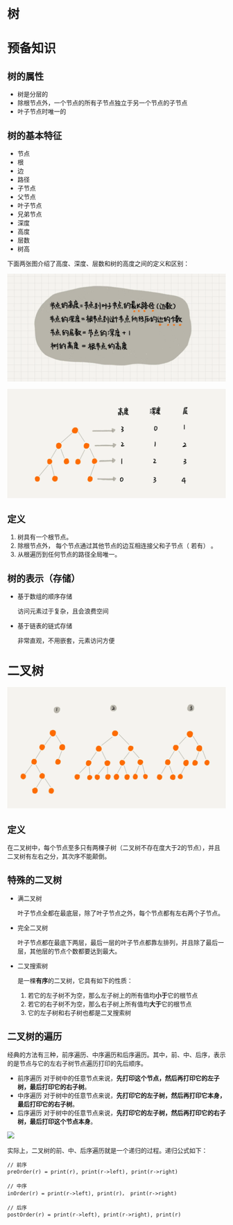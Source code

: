 # 树

# 预备知识

## 树的属性

- 树是分层的
- 除根节点外，一个节点的所有子节点独立于另一个节点的子节点
- 叶子节点时唯一的

## 树的基本特征

- 节点
- 根
- 边
- 路径
- 子节点
- 父节点
- 叶子节点
- 兄弟节点
- 深度
- 高度
- 层数
- 树高

下面两张图介绍了高度、深度、层数和树的高度之间的定义和区别：

![](../../笔记图片/26-数据结构与算法/树.webp)

![](../../笔记图片/26-数据结构与算法/3.webp)

## 定义

1. 树具有一个根节点。
2. 除根节点外， 每个节点通过其他节点的边互相连接父和子节点（ 若有） 。
3. 从根遍历到任何节点的路径全局唯一。

## 树的表示（存储）

- 基于数组的顺序存储
  
    访问元素过于复杂，且会浪费空间
    
- 基于链表的链式存储
  
    非常直观，不用嵌套，元素访问方便


# 二叉树

![](../../笔记图片/26-数据结构与算法/二叉树.webp)

## 定义

在二叉树中，每个节点至多只有两棵子树（二叉树不存在度大于2的节点），并且二叉树有左右之分，其次序不能颠倒。

## 特殊的二叉树

- 满二叉树
  
    叶子节点全都在最底层，除了叶子节点之外，每个节点都有左右两个子节点。
    
- 完全二叉树
  
    叶子节点都在最底下两层，最后一层的叶子节点都靠左排列，并且除了最后一层，其他层的节点个数都要达到最大。
* 二叉搜索树

	是一棵**有序**的二叉树，它具有如下的性质：
	1. 若它的左子树不为空，那么左子树上的所有值均**小于**它的根节点
	2. 若它的右子树不为空，那么右子树上所有值均**大于**它的根节点
	3. 它的左子树和右子树也都是二叉搜索树

## 二叉树的遍历
经典的方法有三种，前序遍历、中序遍历和后序遍历。其中，前、中、后序，表示的是节点与它的左右子树节点遍历打印的先后顺序。
* 前序遍历
	对于树中的任意节点来说，**先打印这个节点，然后再打印它的左子树，最后打印它的右子树**。
* 中序遍历
	对于树中的任意节点来说，**先打印它的左子树，然后再打印它本身，最后打印它的右子树**。
* 后序遍历
	对于树中的任意节点来说，**先打印它的左子树，然后再打印它的右子树，最后打印这个节点本身**。

![](https://raw.githubusercontent.com/depers/picGo/master/%E4%BA%8C%E5%8F%89%E6%A0%91%E9%81%8D%E5%8E%86.webp?token=ADZ4M5LVC5VK6E4N6APRUNTCMUIPE)

实际上，二叉树的前、中、后序遍历就是一个递归的过程。递归公式如下：
```
// 前序
preOrder(r) = print(r), print(r->left), print(r->right)

// 中序
inOrder(r) = print(r->left), print(r)， print(r->right)

// 后序
postOrder(r) = print(r->left), print(r->right), print(r)
```


